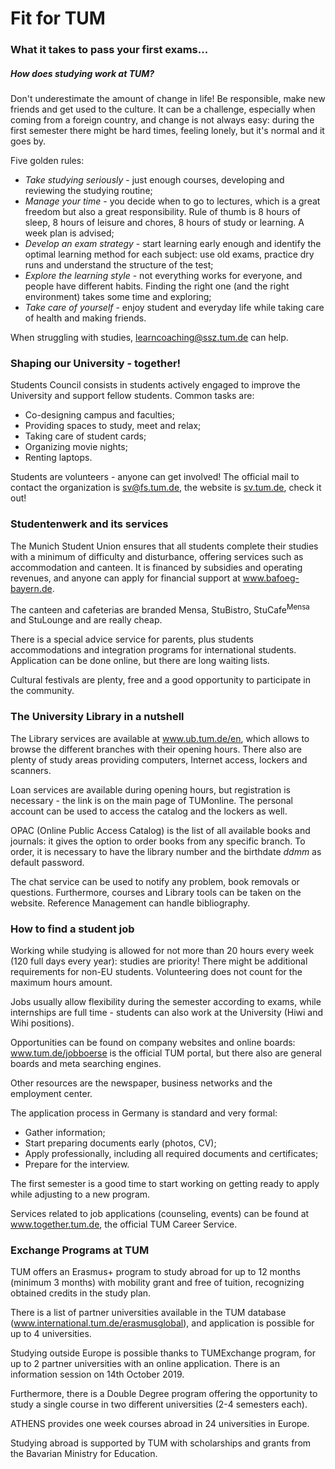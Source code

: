 # Fit for TUM

### What it takes to pass your first exams...

##### How does studying work at TUM?

Don't underestimate the amount of change in life! Be responsible, make new friends and get used to the culture. It can be a challenge, especially when coming from a foreign country, and change is not always easy: during the first semester there might be hard times, feeling lonely, but it's normal and it goes by.

Five golden rules:

* *Take studying seriously* - just enough courses, developing and reviewing the studying routine;
* *Manage your time* - you decide when to go to lectures, which is a great freedom but also a great responsibility. Rule of thumb is 8 hours of sleep, 8 hours of leisure and chores, 8 hours of study or learning. A week plan is advised;
* *Develop an exam strategy* - start learning early enough and identify the optimal learning method for each subject: use old exams, practice dry runs and understand the structure of the test;
* *Explore the learning style* - not everything works for everyone, and people have different habits. Finding the right one (and the right environment) takes some time and exploring;
* *Take care of yourself* - enjoy student and everyday life while taking care of health and making friends.

When struggling with studies, learncoaching@ssz.tum.de can help.



### Shaping our University - together!

Students Council consists in students actively engaged to improve the University and support fellow students. Common tasks are:

* Co-designing campus and faculties;
* Providing spaces to study, meet and relax;
* Taking care of student cards;
* Organizing movie nights;
* Renting laptops.

Students are volunteers - anyone can get involved! The official mail to contact the organization is sv@fs.tum.de, the website is [sv.tum.de](sv.tum.de), check it out! 



### Studentenwerk and its services

The Munich Student Union ensures that all students complete their studies with a minimum of difficulty and disturbance, offering services such as accommodation and canteen. It is financed by subsidies and operating revenues, and anyone can apply for financial support at www.bafoeg-bayern.de. 

The canteen and cafeterias are branded Mensa, StuBistro, StuCafe<sup>Mensa</sup> and StuLounge and are really cheap. 

There is a special advice service for parents, plus students accommodations and integration programs for international students. Application can be done online, but there are long waiting lists.

Cultural festivals are plenty, free and a good opportunity to participate in the community.



### The University Library in a nutshell

The Library services are available at www.ub.tum.de/en, which allows to browse the different branches with their opening hours. There also are plenty of study areas providing computers, Internet access, lockers and scanners. 

Loan services are available during opening hours, but registration is necessary - the link is on the main page of TUMonline. The personal account can be used to access the catalog and the lockers as well. 

OPAC (Online Public Access Catalog) is the list of all available books and journals: it gives the option to order books from any specific branch. To order, it is necessary to have the library number and the birthdate *ddmm* as default password. 

The chat service can be used to notify any problem, book removals or questions. Furthermore, courses and Library tools can be taken on the website. Reference Management can handle bibliography. 



### How to find a student job

Working while studying is allowed for not more than 20 hours every week (120 full days every year): studies are priority! There might be additional requirements for non-EU students. Volunteering does not count for the maximum hours amount.

Jobs usually allow flexibility during the semester according to exams, while internships are full time - students can also work at the University (Hiwi and Wihi positions).

Opportunities can be found on company websites and online boards: www.tum.de/jobboerse is the official TUM portal, but there also are general boards and meta searching engines.

Other resources are the newspaper, business networks and the employment center. 

The application process in Germany is standard and very formal: 

* Gather information;
* Start preparing documents early (photos, CV);
* Apply professionally, including all required documents and certificates;
* Prepare for the interview.

The first semester is a good time to start working on getting ready to apply while adjusting to a new program.

Services related to job applications (counseling, events) can be found at www.together.tum.de, the official TUM Career Service.



### Exchange Programs at TUM

TUM offers an Erasmus+ program to study abroad for up to 12 months (minimum 3 months) with mobility grant and free of tuition, recognizing obtained credits in the study plan. 

There is a list of partner universities available in the TUM database (www.international.tum.de/erasmusglobal), and application is possible for up to 4 universities. 

Studying outside Europe is possible thanks to TUMExchange program, for up to 2 partner universities with an online application. There is an information session on 14th October 2019.

Furthermore, there is a Double Degree program offering the opportunity to study a single course in two different universities (2-4 semesters each).

ATHENS provides one week courses abroad in 24 universities in Europe.

Studying abroad is supported by TUM with scholarships and grants from the Bavarian Ministry for Education. 

